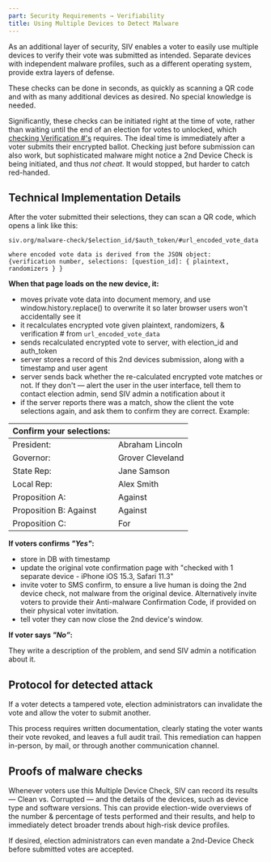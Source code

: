 ```yaml
---
part: Security Requirements → Verifiability
title: Using Multiple Devices to Detect Malware
---
```


As an additional layer of security, SIV enables a voter to easily use multiple devices to verify their vote was submitted as intended. Separate devices with independent malware profiles, such as a different operating system, provide extra layers of defense.

These checks can be done in seconds, as quickly as scanning a QR code and with as many additional devices as desired. No special knowledge is needed.

Significantly, these checks can be initiated right at the time of vote, rather than waiting until the end of an election for votes to unlocked, which [checking Verification #'s](/verifiability/personal-vote) requires. The ideal time is immediately after a voter submits their encrypted ballot. Checking just before submission can also work, but sophisticated malware might notice a 2nd Device Check is being initiated, and thus _not cheat_. It would stopped, but harder to catch red-handed.

## Technical Implementation Details

After the voter submitted their selections, they can scan a QR code, which opens a link like this:

```
siv.org/malware-check/$election_id/$auth_token/#url_encoded_vote_data

where encoded vote data is derived from the JSON object:
{verification number, selections: [question_id]: { plaintext, randomizers } }
```

**When that page loads on the new device, it:**

- moves private vote data into document memory, and use window.history.replace() to overwrite it so later browser users won't accidentally see it
- it recalculates encrypted vote given plaintext, randomizers, & verification \# from `url_encoded_vote_data`
- sends recalculated encrypted vote to server, with election_id and auth_token
- server stores a record of this 2nd devices submission, along with a timestamp and user agent
- server sends back whether the re-calculated encrypted vote matches or not. If they don't — alert the user in the user interface, tell them to contact election admin, send SIV admin a notification about it
- if the server reports there was a match, show the client the vote selections again, and ask them to confirm they are correct. Example:

| Confirm your selections: |                  |
| ------------------------ | ---------------- |
| President:               | Abraham Lincoln  |
| Governor:                | Grover Cleveland |
| State Rep:               | Jane Samson      |
| Local Rep:               | Alex Smith       |
| Proposition A:           | Against          |
| Proposition B: Against   | Against          |
| Proposition C:           | For              |

**If voters confirms _"Yes"_:**

- store in DB with timestamp
- update the original vote confirmation page with "checked with 1 separate device - iPhone iOS 15.3, Safari 11.3"
- invite voter to SMS confirm, to ensure a live human is doing the 2nd device check, not malware from the original device. Alternatively invite voters to provide their Anti-malware Confirmation Code, if provided on their physical voter invitation.
- tell voter they can now close the 2nd device's window.

**If voter says _"No”_:**

They write a description of the problem, and send SIV admin a notification about it.

## Protocol for detected attack

If a voter detects a tampered vote, election administrators can invalidate the vote and allow the voter to submit another.

This process requires written documentation, clearly stating the voter wants their vote revoked, and leaves a full audit trail. This remediation can happen in-person, by mail, or through another communication channel.

## Proofs of malware checks

Whenever voters use this Multiple Device Check, SIV can record its results — Clean vs. Corrupted — and the details of the devices, such as device type and software versions. This can provide election-wide overviews of the number & percentage of tests performed and their results, and help to immediately detect broader trends about high-risk device profiles.

If desired, election administrators can even mandate a 2nd-Device Check before submitted votes are accepted.
